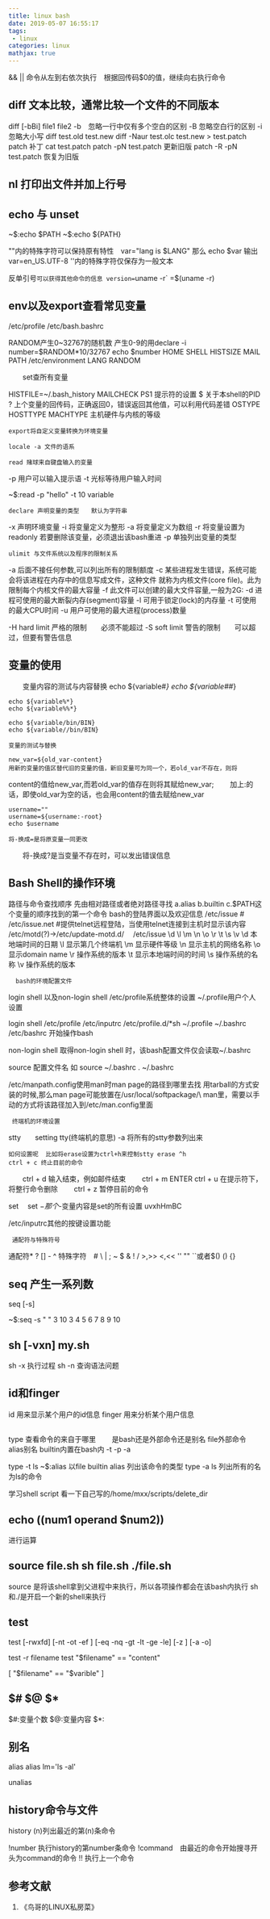 ```yaml
---
title: linux bash
date: 2019-05-07 16:55:17
tags:
 - linux
categories: linux
mathjax: true
---
```


&& || 命令从左到右依次执行　根据回传码$0的值，继续向右执行命令
## diff 文本比较，通常比较一个文件的不同版本	
diff [-bBi] file1 file2
	-b　忽略一行中仅有多个空白的区别
	-B  忽略空白行的区别
	-i  忽略大小写
diff test.old test.new
diff -Naur test.olc test.new > test.patch
patch 补丁
cat test.patch
patch -pN test.patch 更新旧版
patch -R -pN test.patch 恢复为旧版


## nl 打印出文件并加上行号

## echo 与 unset
~\$:echo $PATH
~\$:echo ${PATH}

""内的特殊字符可以保持原有特性　var="lang is $LANG" 那么 echo $var 输出			var=en_US.UTF-8
''内的特殊字符仅保存为一般文本

反单引号`可以获得其他命令的信息
version=`uname -r`  =$(uname -r)	

## env以及export查看常见变量
/etc/profile
/etc/bash.bashrc

RANDOM产生0~32767的随机数
产生0-9的用declare -i number=$RANDOM*10/32767    echo $number
HOME
SHELL
HISTSIZE
MAIL
PATH	/etc/environment
LANG
RANDOM

　　set查所有变量

HISTFILE=~/.bash_history
MAILCHECK
PS1	提示符的设置
$	关于本shell的PID
?	上个变量的回传码，正确返回0，错误返回其他值，可以利用代码差错
OSTYPE HOSTTYPE MACHTYPE	主机硬件与内核的等级	


    export将自定义变量转换为环境变量
    
    locale -a 文件的语系

    read 赌球来自键盘输入的变量
-p	用户可以输入提示语
-t	光标等待用户输入时间
    
~\$:read -p "hello" -t 10 variable

    declare 声明变量的类型　　默认为字符串
-x	声明环境变量 
-i	将变量定义为整形
-a	将变量定义为数组
-r	将变量设置为readonly  若要删除该变量，必须退出该bash重进
-p	单独列出变量的类型

    ulimit 与文件系统以及程序的限制关系
-a 后面不接任何参数,可以列出所有的限制额度
-c 某些进程发生错误，系统可能会将该进程在内存中的信息写成文件，这种文件			就称为内核文件(core file)。此为限制每个内核文件的最大容量
-f 此文件可以创建的最大文件容量,一般为2G:
-d 进程可使用的最大断裂内存(segment)容量
-l 可用于锁定(lock)的内存量
-t 可使用的最大CPU时间
-u 用户可使用的最大进程(process)数量

-H hard limit 严格的限制　　必须不能超过
-S soft limit 警告的限制　　可以超过，但要有警告信息

## 变量的使用
　　变量内容的测试与内容替换
    echo ${variable#*}
    echo ${variable##*}

    echo ${variable%*}
    echo ${variable%%*}

    echo ${variable/bin/BIN}
    echo ${variable//bin/BIN}

    变量的测试与替换

    new_var=${old_var-content}
    用新的变量的值区替代旧的变量的值，新旧变量可为同一个，若old_var不存在，则将
content的值给new_var,而若old_var的值存在则将其赋给new_var;
　　加上:的话，即使old_var为空的话，也会用content的值去赋给new_var

    username=""
    username=${username:-root}
    echo $username
    
    将-换成=是将原变量一同更改
　　将-换成?是当变量不存在时，可以发出错误信息

    
## Bash Shell的操作环境
路径与命令查找顺序
先由相对路径或者绝对路径寻找
a.alias
b.builtin
c.$PATH这个变量的顺序找到的第一个命令
bash的登陆界面以及欢迎信息
/etc/issue  #
/etc/issue.net  #提供telnet远程登陆，当使用telnet连接到主机时显示该内容
/etc/motd(?)->/etc/update-motd.d/　
/etc/issue	\d \l \m \n \o \r \t \s \v
	\d 本地端时间的日期
	\l 显示第几个终端机
	\m 显示硬件等级
	\n 显示主机的网络名称
	\o 显示domain name
	\r 操作系统的版本
	\t 显示本地端时间的时间
	\s 操作系统的名称
	\v 操作系统的版本

      bash的环境配置文件	

login shell 以及non-login shell
   /etc/profile系统整体的设置
   ~/.profile用户个人设置

login shell
    /etc/profile
	/etc/inputrc	/etc/profile.d/*sh
    ~/.profile
	~/.bashrc	/etc/bashrc
    开始操作bash

non-login shell
	取得non-login shell 时，该bash配置文件仅会读取~/.bashrc
	
	
source 配置文件名
如
	source ~/.bashrc
	. ~/.bashrc

/etc/manpath.config使用man时man page的路径到哪里去找
用tarball的方式安装的时候,那么man page可能放置在/usr/local/softpackage/\	man里，需要以手动的方式将该路径加入到/etc/man.config里面

     终端机的环境设置
stty　　setting tty(终端机的意思)
	-a 将所有的stty参数列出来
    
    如何设置呢  比如将erase设置为ctrl+h来控制stty erase ^h
    ctrl + c 终止目前的命令
　　ctrl + d 输入结束，例如邮件结束
　　ctrl + m ENTER
    ctrl + u 在提示符下，将整行命令删除
　　ctrl + z 暂停目前的命令

set
　set $-　那个$-变量内容是set的所有设置 
  uvxhHmBC
    	
/etc/inputrc其他的按键设置功能

     通配符与特殊符号
通配符* ? [] - ^
特殊字符　# \ | ; ~ $ & ! / >,>> <,<< '' "" ``或者$() () {}


## seq 产生一系列数
seq [-s]
	
~$:seq -s " " 3 10
3 4 5 6 7 8 9 10

## sh [-vxn] my.sh
sh -x	执行过程
sh -n	查询语法问题

## id和finger
id 用来显示某个用户的id信息
finger 用来分析某个用户信息

## 
type 查看命令的来自于哪里　　
是bash还是外部命令还是别名
file外部命令
alias别名
builtin内置在bash内
	-t -p -a

type -t ls 
~$:alias 以file builtin alias 列出该命令的类型
type -a ls 列出所有的名为ls的命令

学习shell script
看一下自己写的/home/mxx/scripts/delete_dir
## echo $(($num1 operand $num2))	
进行运算
## source file.sh   sh file.sh   ./file.sh
source 是将该shell拿到父进程中来执行，所以各项操作都会在该bash内执行
sh和./是开启一个新的shell来执行

## test
test [-rwxfd]
	[-nt -ot -ef ]
	[-eq -nq -gt -lt -ge -le]
	[-z ]
	[-a -o]

test -r filename
test "$filename" == "content"

[ "$filename" == "$varible" ]

## $# $@ $* 
$#:变量个数
$@:变量内容
$*:

## 别名
alias
alias lm='ls -al'

unalias
## history命令与文件
history (n)列出最近的第(n)条命令

!number	执行history的第number条命令
!command　由最近的命令开始搜寻开头为command的命令
!!	执行上一个命令


## 参考文献
1. 《鸟哥的LINUX私房菜》

